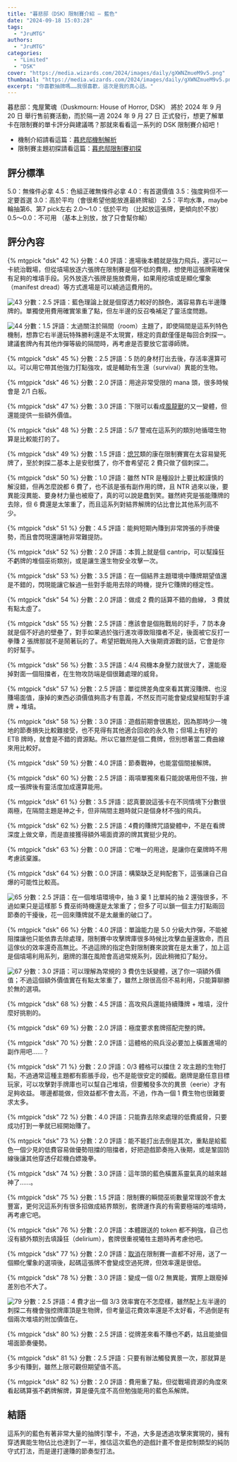 ```yaml
---
title: "暮悲邸（DSK）限制賽介紹 — 藍色"
date: "2024-09-18 15:03:28"
tags:
  - "JruMTG"
authors:
  - "JruMTG"
categories:
  - "Limited"
  - "DSK"
cover: "https://media.wizards.com/2024/images/daily/gXWNZmueM9v5.png"
thumbnail: "https://media.wizards.com/2024/images/daily/gXWNZmueM9v5.png"
excerpt: "你喜歡抽牌嗎……我很喜歡，這次是我的真心話。"
---
```


暮悲邸：鬼屋驚魂（Duskmourn: House of Horror, DSK） 將於 2024 年 9 月 20 日 舉行售前賽活動，而於隔一週 2024 年 9 月 27 日 正式發行，想更了解單卡在限制賽的單卡評分與建議嗎？那就來看看這一系列的 DSK 限制賽介紹吧！

- 機制介紹請看這篇：[暮悲邸機制解析](https://guildmagesforum.tw/DSK-mechanism/)
- 限制賽主題初探請看這篇：[暮悲邸限制賽初探](https://guildmagesforum.tw/DSK-Limited-Preliminary/)


## 評分標準

5.0：無條件必拿
4.5：色組正確無條件必拿
4.0：有首選價值 
3.5：強度夠但不一定要首選 
3.0：高於平均（會很希望他能放進最終牌組）
2.5：平均水準，maybe輪抽第6、第7 pick左右
2.0～1.0：低於平均 （比起放這張牌，更傾向於不放）
0.5～0.0：不可用 （基本上別放，放了只會幫你輸）

## 評分內容


<!---42--->
{% mtgpick "dsk" 42 %}
分數：4.0
評語：進場後本體就是強力飛兵，還可以一卡統治戰場，但從墳場放逐六張牌在限制賽是個不低的費用，想使用這張牌需確保有足夠的堆墳手段。另外放逐六張牌是施放費用，如果用挖墳或是顯化懼象（manifest dread）等方式進場是可以繞過這費用的。

<!---43--->
![43](https://i.imgur.com/bASdpZX.png)
分數：2.5
評語：藍色理論上就是個穿透力較好的顏色，滿容易靠右半邊賺牌的。單獨使用費用確實笨重了點，但左半邊的反召喚補足了靈活度問題。

<!---44--->
![44](https://i.imgur.com/nNQFhIW.png)
分數：1.5
評語：太過關注於隔間（room）主題了，即使隔間是這系列特色機制，想靠它右半邊玩特殊勝利還是不太現實，穩定的貢獻僅僅是每回合刺探一。建議套牌內有其他炸彈等級的隔間時，再考慮是否要放它當導師牌。


<!---45--->
{% mtgpick "dsk" 45 %}
分數：2.5
評語：5 防的身材打出去後，存活率還算可以。可以用它帶其他強力打點強攻，或是輔助有生還（survival）異能的生物。

<!---46--->
{% mtgpick "dsk" 46 %}
分數：2.0
評語：用途非常受限的 mana 頭，很多時候會是 2/1 白板。

<!---47--->
{% mtgpick "dsk" 47 %}
分數：3.0
評語：下限可以看成[風龍獸](https://scryfall.com/card/kld/70/wind-drake)的又一變體，但還能提供一些額外價值。

<!---48--->
{% mtgpick "dsk" 48 %}
分數：2.5
評語：5/7 警戒在這系列的類別地循環生物算是比較能打的了。

<!---49--->
{% mtgpick "dsk" 49 %}
分數：1.5
評語：[熄咒](https://scryfall.com/card/rna/48/quench)類的康在限制賽實在太容易變死牌了，至於刺探二基本上是安慰獎了，你不會希望花 2 費只做了個刺探二。

<!---50--->
{% mtgpick "dsk" 50 %}
分數：1.0
評語：雖然 NTR 是種設計上要比較謹慎的解沒錯，但再怎麼說都 6 費了，也不該是張有副作用的牌，且 NTR 過來以後，要異能沒異能、要身材力量也被廢了，真的可以說是蠢到笑。雖然終究是張能賺牌的去除，但 6 費還是太笨重了，而且這系列對結界解牌的佔比會比其他系列高不少。

<!---51--->
{% mtgpick "dsk" 51 %}
分數：4.5
評語：能夠短期內賺到非常誇張的手牌優勢，而且會閃現還讓牠非常難提防。

<!---52--->
{% mtgpick "dsk" 52 %}
分數：2.0
評語：本質上就是個 cantrip，可以幫躁狂不虧牌的堆個巫術類別，或是讓生還生物安全攻擊一次。


<!---53--->
{% mtgpick "dsk" 53 %}
分數：3.5
評語：在一個結界主題環境中賺牌期望值還是不錯的，閃現能讓它躲過一些對手能用去除的時機，提升它賺牌的穩定性。


<!---54--->
{% mtgpick "dsk" 54 %}
分數：2.0
評語：做成 2 費的話算不錯的曲線， 3 費就有點太虛了。

<!---55--->
{% mtgpick "dsk" 55 %}
分數：2.5
評語：應該會是個拖戰局的好手，7 防本身就是個不好過的壁壘了，對手如果過於強行進攻導致阻擋者不足，後面被它反打一拳賺 2 張牌那就不是鬧著玩的了。希望把戰局拖入大後期資源戰的話，它會是你的好幫手。

<!---56--->
{% mtgpick "dsk" 56 %}
分數：3.5
評語：4/4 飛機本身壓力就很大了，還能廢掉對面一個阻擋者，在生物攻防端是個很難處理的威脅。

<!---57--->
{% mtgpick "dsk" 57 %}
分數：2.5
評語：單從牌差角度來看其實沒賺牌、也沒賺場面值，康掉的東西必須價值夠高才有意義，不然反而可能會變成變相幫對手濾牌 + 堆墳。

<!---58--->
{% mtgpick "dsk" 58 %}
分數：3.0
評語：遊戲前期會很尷尬，因為那時少一塊地的節奏損失比較難接受，也不見得有其他適合回收的永久物；但場上有好的 ETB 牌時，就會是不錯的資源點。所以它雖然是個二費牌，但別想著當二費曲線來用比較好。

<!---59--->
{% mtgpick "dsk" 59 %}
分數：4.0
評語：節奏戰神，也能當個間接解牌。

<!---60--->
{% mtgpick "dsk" 60 %}
分數：2.5
評語：兩項單獨來看只能說堪用但不強，拚成一張牌後有靈活度加成還算能用。

<!---61--->
{% mtgpick "dsk" 61 %}
分數：3.5
評語：認真要說這張卡在不同情境下分數很兩極，在隔間主題是神之卡，但非隔間主題時就只是個身材不強的飛兵。

<!---62--->
{% mtgpick "dsk" 62 %}
分數：2.5
評語：4費的賺牌咒語變體中，不是在看牌深度上做文章，而是直接獲得額外場面資源的牌其實挺少見的。

<!---63--->
{% mtgpick "dsk" 63 %}
分數：0.0
評語：它唯一的用途，是讓你在棄牌時不用考慮該棄誰。

<!---64--->
{% mtgpick "dsk" 64 %}
分數：0.0
評語：構築缺乏足夠配套下，這張讓自己自爆的可能性比較高。

<!---65--->
![65](https://i.imgur.com/4nFWPXr.png)
分數：2.5
評語：在一個堆墳環境中，抽 3 棄 1 比單純的抽 2 還強很多，不過如果只是這樣那 5 費巫術時機還是太笨重了；但多了可以鎖一個主力打點兩回節奏的干擾後，花一回來賺牌就不是太嚴重的破口了。

<!---66--->
{% mtgpick "dsk" 66 %}
分數：4.0
評語：單論能力是 5.0 分級大炸彈，不能被阻擋讓他只能依靠去除處理，限制賽中攻擊牌庫很多時候比攻擊血量還致命，而且這傢伙的效率還奇高無比。不過這牌的指定色對限制賽來說實在是太重了，加上這是個墳場利用系列，磨牌的潛在風險會高過常規系列，因此稍微扣了點分。

<!---67--->
![67](https://i.imgur.com/3D2jeOH.png)
分數：3.0
評語：可以理解為常規的 3 費仿生妖變體，送了你一項額外價值；不過這個額外價值實在有點太笨重了，雖然上限很高但不易利用，只能算聊勝於無的選項。

<!---68--->
{% mtgpick "dsk" 68 %}
分數：4.5
評語：高攻飛兵還能持續賺牌 + 堆墳，沒什麼好挑剔的。

<!---69--->
{% mtgpick "dsk" 69 %}
分數：2.0
評語：極度要求套牌搭配完整的牌。

<!---70--->
{% mtgpick "dsk" 70 %}
分數：2.0
評語：這體格的飛兵沒必要加上橫置進場的副作用吧……？

<!---71--->
{% mtgpick "dsk" 71 %}
分數：2.0
評語：0/3 體格可以擋住 2 攻主題的生物打點，不過通常這種主題都有膨脹手段，也不是能很安定的攔截。磨牌是磨任意目標玩家，可以攻擊對手牌庫也可以幫自己堆墳，但要觸發多次的異景（eerie）才有足夠收益。
哪邊都能做，但效益都不會太高，不過，作為一個 1 費生物也很難要求太多。

<!---72--->
{% mtgpick "dsk" 72 %}
分數：4.0
評語：只能靠去除來處理的低費威脅，只要成功打到一拳就已經開始賺了。

<!---73--->
{% mtgpick "dsk" 73 %}
分數：2.0
評語：能不能打出去倒是其次，重點是給藍色一個少見的低費容易做優勢阻擋的阻擋者，好把遊戲節奏拖入後期，或是鞏固防線後讓其他穿透仔趁機白嫖幾拳。

<!---74--->
{% mtgpick "dsk" 74 %}
分數：3.0
評語：這年頭的藍色橫置系靈氣真的越來越神了……。

<!---75--->
{% mtgpick "dsk" 75 %}
分數：1.5
評語：限制賽的瞬間巫術數量常理說不會太豐富，更何況這系列有很多招做成結界類別，套牌運作真的有需要極端的堆墳時，再考慮它吧。

<!---76--->
{% mtgpick "dsk" 76 %}
分數：2.0
評語：本體跟送的 token 都不夠強，自己也沒有額外類別去填躁狂（delirium），套牌很重視犧牲主題時再考慮他吧。

<!---77--->
{% mtgpick "dsk" 77 %}
分數：2.0
評語：[取消](https://scryfall.com/card/m21/46/cancel)在限制賽一直都不好用，送了一個顯化懼象的選項後，起碼這張牌不會變成空過死牌，但效率還是很低。

<!---78--->
{% mtgpick "dsk" 78 %}
分數：3.0
評語：變成一個 0/2 無異能，實際上跟廢掉差別也不大了。

<!---79--->
![79](https://i.imgur.com/TlC7GzY.png)
分數：2.5
評語：4 費才出一個 3/3 效率實在不怎麼樣，雖然配上左半邊的刺探二有機會強控牌庫頂是生物牌，但考量這花費效率還是不太好看，不過倒是有個兩次堆墳的附加價值在。

<!---80--->
{% mtgpick "dsk" 80 %}
分數：2.5
評語：從牌差來看不賺也不虧，姑且能搶個場面節奏優勢。

<!---81--->
{% mtgpick "dsk" 81 %}
分數：2.5
評語：只要有辦法觸發異景一次，那就算是多少有賺到，雖然上限可觀但期望值不高。

<!---82--->
{% mtgpick "dsk" 82 %}
分數：2.0
評語：費用重了點，但從戰場資源的角度來看起碼算張不虧牌解牌，算是優先度不高但勉強能用的藍色系解牌。

## 結語

這系列的藍色有著非常大量的抽牌引擎卡，不過，大多是透過攻擊來實現的，擁有穿透異能生物佔比也達到了一半，推估這次藍色的遊戲計畫不會是控制類型的純防守式打法，而是邊打邊賺的節奏型打法。
